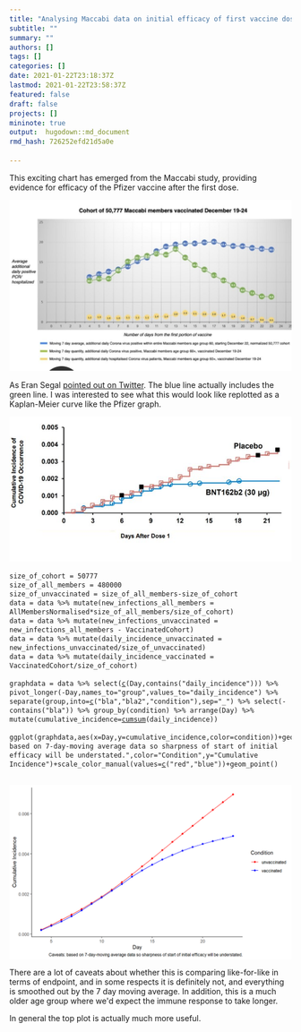 ```yaml
---
title: "Analysing Maccabi data on initial efficacy of first vaccine dose"
subtitle: ""
summary: ""
authors: []
tags: []
categories: []
date: 2021-01-22T23:18:37Z
lastmod: 2021-01-22T23:58:37Z
featured: false
draft: false
projects: []
mininote: true
output:  hugodown::md_document  
rmd_hash: 726252efd21d5a0e

---
```


This exciting chart has emerged from the Maccabi study, providing evidence for efficacy of the Pfizer vaccine after the first dose.

![](chart.jpg)

As Eran Segal [pointed out on Twitter](https://twitter.com/segal_eran/status/1352696339377885187). The blue line actually includes the green line. I was interested to see what this would look like replotted as a Kaplan-Meier curve like the Pfizer graph.

![](pfizer.jpg)

<div class="highlight">

<pre class='chroma'><code class='language-r' data-lang='r'><span class='nv'>size_of_cohort</span> <span class='o'>=</span> <span class='m'>50777</span>
<span class='nv'>size_of_all_members</span> <span class='o'>=</span> <span class='m'>480000</span>
<span class='nv'>size_of_unvaccinated</span> <span class='o'>=</span> <span class='nv'>size_of_all_members</span><span class='o'>-</span><span class='nv'>size_of_cohort</span>
<span class='nv'>data</span> <span class='o'>=</span> <span class='nv'>data</span> <span class='o'>%&gt;%</span> <span class='nf'>mutate</span><span class='o'>(</span>new_infections_all_members <span class='o'>=</span> <span class='nv'>AllMembersNormalised</span><span class='o'>*</span><span class='nv'>size_of_all_members</span><span class='o'>/</span><span class='nv'>size_of_cohort</span><span class='o'>)</span>
<span class='nv'>data</span> <span class='o'>=</span> <span class='nv'>data</span> <span class='o'>%&gt;%</span> <span class='nf'>mutate</span><span class='o'>(</span>new_infections_unvaccinated <span class='o'>=</span> <span class='nv'>new_infections_all_members</span> <span class='o'>-</span> <span class='nv'>VaccinatedCohort</span><span class='o'>)</span>
<span class='nv'>data</span> <span class='o'>=</span> <span class='nv'>data</span> <span class='o'>%&gt;%</span> <span class='nf'>mutate</span><span class='o'>(</span>daily_incidence_unvaccinated <span class='o'>=</span> <span class='nv'>new_infections_unvaccinated</span><span class='o'>/</span><span class='nv'>size_of_unvaccinated</span><span class='o'>)</span>
<span class='nv'>data</span> <span class='o'>=</span> <span class='nv'>data</span> <span class='o'>%&gt;%</span> <span class='nf'>mutate</span><span class='o'>(</span>daily_incidence_vaccinated <span class='o'>=</span> <span class='nv'>VaccinatedCohort</span><span class='o'>/</span><span class='nv'>size_of_cohort</span><span class='o'>)</span>

<span class='nv'>graphdata</span> <span class='o'>=</span> <span class='nv'>data</span> <span class='o'>%&gt;%</span> <span class='nf'>select</span><span class='o'>(</span><span class='nf'><a href='https://rdrr.io/r/base/c.html'>c</a></span><span class='o'>(</span><span class='nv'>Day</span>,<span class='nf'>contains</span><span class='o'>(</span><span class='s'>"daily_incidence"</span><span class='o'>)</span><span class='o'>)</span><span class='o'>)</span> <span class='o'>%&gt;%</span> <span class='nf'>pivot_longer</span><span class='o'>(</span><span class='o'>-</span><span class='nv'>Day</span>,names_to<span class='o'>=</span><span class='s'>"group"</span>,values_to<span class='o'>=</span><span class='s'>"daily_incidence"</span><span class='o'>)</span> <span class='o'>%&gt;%</span> <span class='nf'>separate</span><span class='o'>(</span><span class='nv'>group</span>,into<span class='o'>=</span><span class='nf'><a href='https://rdrr.io/r/base/c.html'>c</a></span><span class='o'>(</span><span class='s'>"bla"</span>,<span class='s'>"bla2"</span>,<span class='s'>"condition"</span><span class='o'>)</span>,sep<span class='o'>=</span><span class='s'>"_"</span><span class='o'>)</span> <span class='o'>%&gt;%</span> <span class='nf'>select</span><span class='o'>(</span><span class='o'>-</span><span class='nf'>contains</span><span class='o'>(</span><span class='s'>"bla"</span><span class='o'>)</span><span class='o'>)</span> <span class='o'>%&gt;%</span> <span class='nf'>group_by</span><span class='o'>(</span><span class='nv'>condition</span><span class='o'>)</span> <span class='o'>%&gt;%</span> <span class='nf'>arrange</span><span class='o'>(</span><span class='nv'>Day</span><span class='o'>)</span> <span class='o'>%&gt;%</span> <span class='nf'>mutate</span><span class='o'>(</span>cumulative_incidence<span class='o'>=</span><span class='nf'><a href='https://rdrr.io/r/base/cumsum.html'>cumsum</a></span><span class='o'>(</span><span class='nv'>daily_incidence</span><span class='o'>)</span><span class='o'>)</span>

<span class='nf'>ggplot</span><span class='o'>(</span><span class='nv'>graphdata</span>,<span class='nf'>aes</span><span class='o'>(</span>x<span class='o'>=</span><span class='nv'>Day</span>,y<span class='o'>=</span><span class='nv'>cumulative_incidence</span>,color<span class='o'>=</span><span class='nv'>condition</span><span class='o'>)</span><span class='o'>)</span><span class='o'>+</span><span class='nf'>geom_line</span><span class='o'>(</span><span class='o'>)</span><span class='o'>+</span><span class='nf'>theme_classic</span><span class='o'>(</span><span class='o'>)</span><span class='o'>+</span><span class='nf'>labs</span><span class='o'>(</span>caption<span class='o'>=</span><span class='s'>"Caveats: based on 7-day-moving average data so sharpness of start of initial efficacy will be understated."</span>,color<span class='o'>=</span><span class='s'>"Condition"</span>,y<span class='o'>=</span><span class='s'>"Cumulative Incidence"</span><span class='o'>)</span><span class='o'>+</span><span class='nf'>scale_color_manual</span><span class='o'>(</span>values<span class='o'>=</span><span class='nf'><a href='https://rdrr.io/r/base/c.html'>c</a></span><span class='o'>(</span><span class='s'>"red"</span>,<span class='s'>"blue"</span><span class='o'>)</span><span class='o'>)</span><span class='o'>+</span><span class='nf'>geom_point</span><span class='o'>(</span><span class='o'>)</span>

</code></pre>
<img src="figs/unnamed-chunk-2-1.png" width="700px" style="display: block; margin: auto;" />

</div>

There are a lot of caveats about whether this is comparing like-for-like in terms of endpoint, and in some respects it is definitely not, and everything is smoothed out by the 7 day moving average. In addition, this is a much older age group where we'd expect the immune response to take longer.

In general the top plot is actually much more useful.

